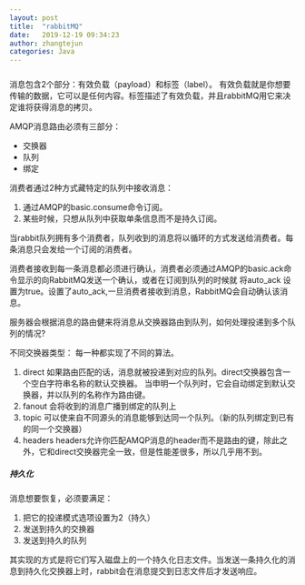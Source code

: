 ```yaml
---
layout: post
title:  "rabbitMQ"
date:   2019-12-19 09:34:23
author: zhangtejun
categories: Java
---
```

#####
消息包含2个部分：有效负载（payload）和标签（label）。
有效负载就是你想要传输的数据，它可以是任何内容。标签描述了有效负载，并且rabbitMQ用它来决定谁将获得消息的拷贝。


AMQP消息路由必须有三部分：
* 交换器
* 队列
* 绑定

消费者通过2种方式藏特定的队列中接收消息：
1. 通过AMQP的basic.consume命令订阅。
2. 某些时候，只想从队列中获取单条信息而不是持久订阅。

当rabbit队列拥有多个消费者，队列收到的消息将以循环的方式发送给消费者。每条消息只会发给一个订阅的消费者。

消费者接收到每一条消息都必须进行确认，消费者必须通过AMQP的basic.ack命令显示的向RabbitMQ发送一个确认，或者在订阅到队列的时候就
将auto_ack 设置为true。设置了auto_ack,一旦消费者接收到消息，RabbitMQ会自动确认该消息。

服务器会根据消息的路由健来将消息从交换器路由到队列，如何处理投递到多个队列的情况?

不同交换器类型： 每一种都实现了不同的算法。
1. direct 如果路由匹配的话，消息就被投递到对应的队列。direct交换器包含一个空白字符串名称的默认交换器。
    当申明一个队列时，它会自动绑定到默认交换器，并以队列的名称作为路由键。
2. fanout 会将收到的消息广播到绑定的队列上
3. topic  可以使来自不同源头的消息能够到达同一个队列。（新的队列绑定到已有的同一个交换器）
4. headers  headers允许你匹配AMQP消息的header而不是路由的键，除此之外，它和direct交换器完全一致，但是性能差很多，所以几乎用不到。

##### 持久化
消息想要恢复，必须要满足：
1. 把它的投递模式选项设置为2（持久）
2. 发送到持久的交换器
3. 发送到持久的队列

其实现的方式是将它们写入磁盘上的一个持久化日志文件。当发送一条持久化的消息到持久化交换器上时，rabbit会在消息提交到日志文件后才发送响应。



